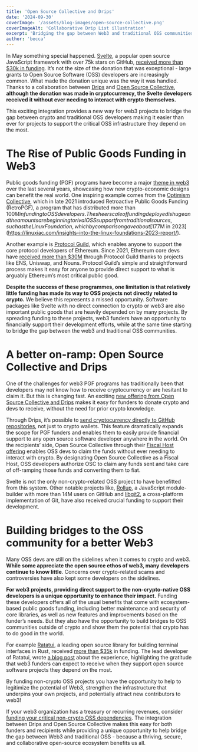 ```yaml
---
title: 'Open Source Collective and Drips'
date: '2024-09-30'
coverImage: '/assets/blog-images/open-source-collective.png'
coverImageAlt: 'Collaborative Drip List illustration'
excerpt: 'Bridging the gap between Web3 and traditional OSS communities.'
author: 'becca'
---
```


In May something special happened. [Svelte](https://github.com/sveltejs/svelte), a popular open source JavaScript framework with over 75k stars on GitHub, [received more than $30k in funding](https://www.drips.network/app/projects/github/sveltejs/svelte). It’s not the size of the donation that was exceptional \- large grants to Open Source Software (OSS) developers are increasingly common. What made the donation unique was the way it was handled. Thanks to a collaboration between [Drips](https://www.drips.network/) and [Open Source Collective](https://oscollective.org/), **although the donation was made in cryptocurrency, the Svelte developers received it without ever needing to interact with crypto themselves.**

This exciting integration provides a new way for web3 projects to bridge the gap between crypto and traditional OSS developers making it easier than ever for projects to support the critical OSS infrastructure they depend on the most.

# The Rise of Public Goods Funding in Web3

Public goods funding (PGF) programs have become a major [theme in web3](https://www.cryptoaltruism.org/blog/infographic-web3-innovations-in-public-goods-funding) over the last several years, showcasing how new crypto-economic designs can benefit the real world. One inspiring example comes from the [Optimism Collective](https://app.optimism.io/retropgf), which in late 2021 introduced Retroactive Public Goods Funding (RetroPGF), a program that has distributed more than $100M in funding to OSS developers. The sheer scale of funding deployed is huge and the amounts are beginning to rival OSS support from traditional sources, such as the Linux Foundation, which by comparison gave about [$177M in 2023](https://linuxiac.com/insights-into-the-linux-foundations-2023-report/).

Another example is [Protocol Guild](https://protocol-guild.readthedocs.io/en/latest/), which enables anyone to support the core protocol developers of Ethereum. Since 2021, Ethereum core devs have [received more than $30M](https://dune.com/protocolguild/protocol-guild) through Protocol Guild thanks to projects like ENS, Uniswap, and Nouns. Protocol Guild’s simple and straightforward process makes it easy for anyone to provide direct support to what is arguably Ethereum’s most critical public good.

**Despite the success of these programmes, one limitation is that relatively little funding has made its way to OSS projects not directly related to crypto.** We believe this represents a missed opportunity. Software packages like Svelte with no direct connection to crypto or web3 are also important public goods that are heavily depended on by many projects. By spreading funding to these projects, web3 funders have an opportunity to financially support their development efforts, while at the same time starting to bridge the gap between the web3 and traditional OSS communities.

# A better on-ramp: Open Source Collective and Drips

One of the challenges for web3 PGF programs has traditionally been that developers may not know how to receive cryptocurrency or are hesitant to claim it. But this is changing fast. An exciting [new offering from Open Source Collective and Drips](https://docs.oscollective.org/campaigns-programs-and-partnerships/drips) makes it easy for funders to donate crypto and devs to receive, without the need for prior crypto knowledge.

Through Drips, it’s possible to [send cryptocurrency directly to GitHub repositories](https://docs.drips.network/get-support/claim-your-repository), not just to crypto wallets. This feature dramatically expands the scope for PGF funders and enables them to easily provide financial support to any open source software developer anywhere in the world. On the recipients’ side, Open Source Collective through their [Fiscal Host offering](https://docs.oscollective.org/what-we-offer/fiscal-hosting) enables OSS devs to claim the funds without ever needing to interact with crypto. By designating Open Source Collective as a Fiscal Host, OSS developers authorize OSC to claim any funds sent and take care of off-ramping those funds and converting them to fiat.

Svelte is not the only non-crypto-related OSS project to have benefitted from this system. Other notable projects like, [Rollup](https://www.drips.network/app/projects/github/rollup/rollup), a JavaScript module-builder with more than 14M users on GitHub and [libgit2](https://www.drips.network/app/projects/github/libgit2/libgit2), a cross-platform implementation of Git, have also received crucial funding to support their development.

# Building bridges to the OSS community for a better Web3

Many OSS devs are still on the sidelines when it comes to crypto and web3. **While some appreciate the open source ethos of web3, many developers continue to know little**. Concerns over crypto-related scams and controversies have also kept some developers on the sidelines.

**For web3 projects, providing direct support to the non-crypto-native OSS developers is a unique opportunity to enhance their impact.** Funding these developers offers all of the usual benefits that come with ecosystem-based public goods funding, including better maintenance and security of core libraries, as well as new features and improvements based on the funder’s needs. But they also have the opportunity to build bridges to OSS communities outside of crypto and show them the potential that crypto has to do good in the world.

For example [Ratatui](https://github.com/ratatui-org/ratatui), a leading open source library for building terminal interfaces in Rust, received [more than $35k](https://www.drips.network/app/projects/github/ratatui-org/ratatui) in funding. The lead developer of Ratatui, wrote [a blog post](https://blog.orhun.dev/open-source-funding-with-ratatui/) about the experience, highlighting the gratitude that web3 funders can expect to receive when they support open source software projects they depend on the most.

By funding non-crypto OSS projects you have the opportunity to help to legitimize the potential of Web3, strengthen the infrastructure that underpins your own projects, and potentially attract new contributors to web3\!

If your web3 organization has a treasury or recurring revenues, consider [funding your critical non-crypto OSS dependencies](https://cdf.works/). The integration between Drips and Open Source Collective makes this easy for both funders and recipients while providing a unique opportunity to help bridge the gap between Web3 and traditional OSS \- because a thriving, secure, and collaborative open-source ecosystem benefits us all.
